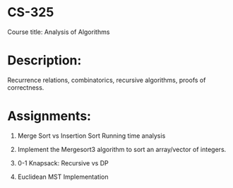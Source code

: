 # CS-325
Course title: Analysis of Algorithms



# Description:

Recurrence relations, combinatorics, recursive algorithms, proofs of correctness.


# Assignments:

1) Merge Sort vs Insertion Sort Running time analysis


2) Implement the Mergesort3 algorithm to sort an array/vector of integers.


3) 0-1 Knapsack: Recursive vs DP


4) Euclidean MST Implementation

